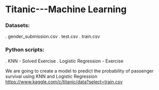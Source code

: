 
# Titanic---Machine Learning

### Datasets:
. gender_submission.csv
. test.csv
. train.csv

### Python scripts:
. KNN - Solved Exercise
. Logistic Regression - Exercise

We are going to create a model to predict the probability of passenger survival using KNN and Logistic Regression
https://www.kaggle.com/c/titanic/data?select=train.csv
